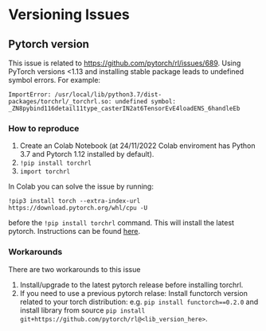 # Versioning Issues

## Pytorch version
This issue is related to https://github.com/pytorch/rl/issues/689. Using PyTorch versions <1.13 and installing stable package leads to undefined symbol errors. For example:
```
ImportError: /usr/local/lib/python3.7/dist-packages/torchrl/_torchrl.so: undefined symbol: _ZN8pybind116detail11type_casterIN2at6TensorEvE4loadENS_6handleEb
```

### How to reproduce
1. Create an Colab Notebook (at 24/11/2022 Colab enviroment has Python 3.7 and Pytorch 1.12 installed by default).
2. ``` !pip install torchrl ```
3. ``` import torchrl ```

In Colab you can solve the issue by running:
``` 
!pip3 install torch --extra-index-url https://download.pytorch.org/whl/cpu -U 
```
before the ```!pip install torchrl``` command. This will install the latest pytorch. Instructions can be found [here](https://pytorch.org/get-started/locally/).

### Workarounds
There are two workarounds to this issue
1. Install/upgrade to the latest pytorch release before installing torchrl.
2. If you need to use a previous pytorch relase: Install functorch version related to your torch distribution: e.g. ``` pip install functorch==0.2.0 ``` and install library from source ``` pip install git+https://github.com/pytorch/rl@<lib_version_here> ```.

